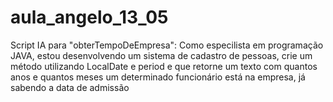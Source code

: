 # aula_angelo_13_05
Script IA para "obterTempoDeEmpresa": Como especilista em programação JAVA, estou desenvolvendo um sistema de cadastro de pessoas, crie um método utilizando LocalDate e period e que retorne um texto com quantos anos e quantos meses um determinado funcionário está na empresa, já sabendo a data de admissão
